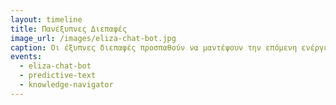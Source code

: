 ```yaml
---
layout: timeline 
title: Πανέξυπνες Διεπαφές 
image_url: /images/eliza-chat-bot.jpg
caption: Οι έξυπνες διεπαφές προσπαθούν να μαντέψουν την επόμενη ενέργεια του χρήστη ή ακόμη καλύτερα να του παρέχουν περισσότερες επιλογές από αυτές που μπορούσε να φανταστεί, έτσι ώστε να κάνει καλύτερα και γρηγορότερα την δουλειά του. 
events:
  - eliza-chat-bot 
  - predictive-text
  - knowledge-navigator
---
```


